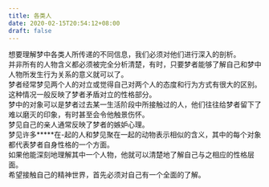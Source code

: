```yaml
---
title: 各类人
date: 2020-02-15T20:54:12+08:00
draft: false
---
```


想要理解梦中各类人所传递的不同信息，我们必须对他们进行深入的剖析。<br>
并非所有的人物含义都必须被完全分析清楚，有时，只要梦者能够了解自己和梦中人物所发生行为关系的意义就可以了。<br>
梦者经常梦见两个人的对立或觉得自己对两个人的态度和行为方式有很大的区别。<br>
这种情况一般反映了梦者矛盾对立的性格部分。<br>
梦中的对象可以是梦者过去某一生活阶段中所接触过的人，他们往往给梦者留下了难以磨灭的印象，有时甚至会令他触景伤怀。<br>
梦见自己的亲人通常反映了梦者的嫉妒心理。<br>
梦见许多*****在-起的人和梦见聚在一起的动物表示相似的含义，其中的每个对象都代表梦者自身性格的一个方面。<br>
如果他能深刻地理解其中一个人物，他就可以清楚地了解自己与之相应的性格层面。<br>
希望接触自己的精神世界，首先必须对自己有一个全面的了解。<br>
